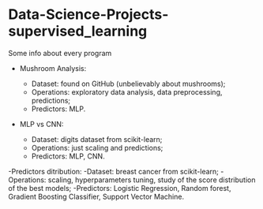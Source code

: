 # Data-Science-Projects-supervised_learning
Some info about every program

- Mushroom Analysis:
    - Dataset: found on GitHub (unbelievably about mushrooms);
    - Operations: exploratory data analysis, data preprocessing, predictions;
    - Predictors: MLP.

- MLP vs CNN:
    - Dataset: digits dataset from scikit-learn;
    - Operations: just scaling and predictions;
    - Predictors: MLP, CNN.

-Predictors ditribution:
    -Dataset: breast cancer from scikit-learn;
    -Operations: scaling, hyperparameters tuning, study of the score distribution of the best models;
    -Predictors: Logistic Regression, Random forest, Gradient Boosting Classifier, Support Vector Machine.
